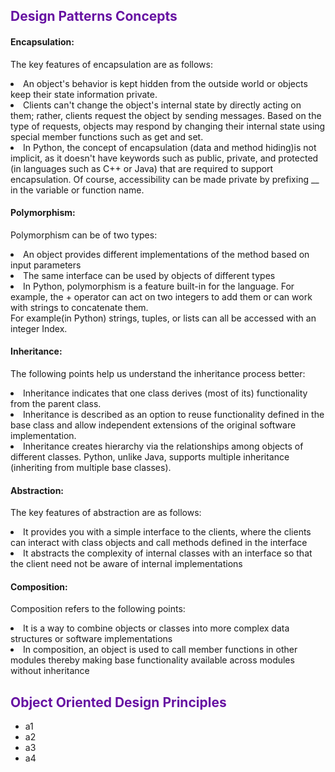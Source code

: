 ## <font color="#6712A2">Design Patterns Concepts</font>
#### Encapsulation:
The key features of encapsulation are as follows:
    <li>An object's behavior is kept hidden from the outside world or objects keep their state information private.
    <li>Clients can't change the object's internal state by directly acting on them; rather, clients request the object by sending messages. Based on the type of requests, objects may respond by changing their internal state using special member functions such as get and set.
    <li>In Python, the concept of encapsulation (data and method hiding)is not implicit, as it doesn't have keywords such as public, private, and protected (in languages such as C++ or Java) that are required to support encapsulation. Of course, accessibility can be made private by prefixing __ in the variable or function name.
#### Polymorphism:
Polymorphism can be of two types:
<li>An object provides different implementations of the method based on input parameters
<li>The same interface can be used by objects of different types
<li>In Python, polymorphism is a feature built-in for the language. For example, the + operator can act on two integers to add them or can work with strings to concatenate them.<br/>
For example(in Python) strings, tuples, or lists can all be accessed with an integer Index.

#### Inheritance:
The following points help us understand the inheritance process better:
<li>Inheritance indicates that one class derives (most of its) functionality from the parent class.
<li>Inheritance is described as an option to reuse functionality defined in the base class and allow independent extensions of the original software implementation.
<li>Inheritance creates hierarchy via the relationships among objects of different classes. Python, unlike Java, supports multiple inheritance (inheriting from multiple base classes).

#### Abstraction:
The key features of abstraction are as follows:
<li>It provides you with a simple interface to the clients, where the clients can interact with class objects and call methods defined in the interface
<li>It abstracts the complexity of internal classes with an interface so that the client need not be aware of internal implementations

#### Composition:
Composition refers to the following points:
<li>It is a way to combine objects or classes into more complex data structures or software implementations
<li>In composition, an object is used to call member functions in other modules thereby making base functionality available across modules without inheritance

## <font color="#6712A2">Object Oriented Design Principles</font>
- a1
- a2
- a3
- a4